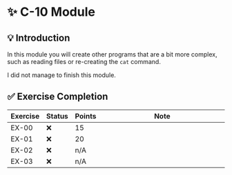 # ✨ C-10 Module

## 💡 Introduction

In this module you will create other programs that are a bit
more complex, such as reading files or re-creating the `cat` command.

I did not manage to finish this module.

## ✅ Exercise Completion

| Exercise | Status | Points | Note                         |
|----------|--------|--------|------------------------------|
| EX-00    | ❌      | 15     | <img width="441" height="1"> |
| EX-01    | ❌      | 20     |                              |
| EX-02    | ❌      | n/A    |                              |
| EX-03    | ❌      | n/A    |                              |